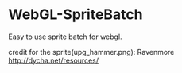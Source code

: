 # WebGL-SpriteBatch
Easy to use sprite batch for webgl.


credit for the sprite(upg_hammer.png): Ravenmore http://dycha.net/resources/
